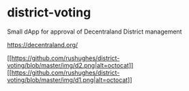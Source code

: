# district-voting
Small dApp for approval of Decentraland District management

https://decentraland.org/

[[https://github.com/rushughes/district-voting/blob/master/img/d2.png|alt=octocat]]
[[https://github.com/rushughes/district-voting/blob/master/img/d1.png|alt=octocat]]

